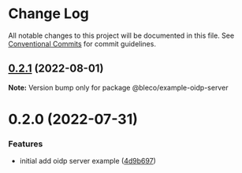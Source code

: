 # Change Log

All notable changes to this project will be documented in this file.
See [Conventional Commits](https://conventionalcommits.org) for commit guidelines.

## [0.2.1](https://gitr.net/betaly/bleco/compare/@bleco/example-oidp-server@0.2.0...@bleco/example-oidp-server@0.2.1) (2022-08-01)

**Note:** Version bump only for package @bleco/example-oidp-server





# 0.2.0 (2022-07-31)


### Features

* initial add oidp server example ([4d9b697](https://gitr.net/betaly/bleco/commits/4d9b697b6472efad45740d0e8e43aecf8383140b))
